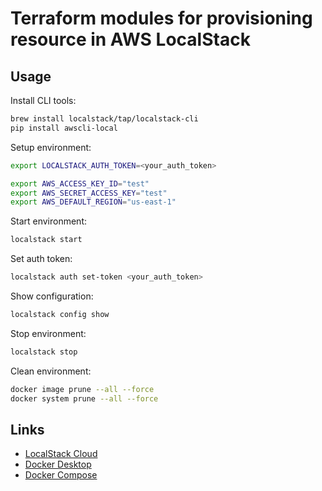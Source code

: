# Terraform modules for provisioning resource in AWS LocalStack

## Usage

Install CLI tools:

```bash
brew install localstack/tap/localstack-cli
pip install awscli-local
```

Setup environment:

```bash
export LOCALSTACK_AUTH_TOKEN=<your_auth_token>

export AWS_ACCESS_KEY_ID="test"
export AWS_SECRET_ACCESS_KEY="test"
export AWS_DEFAULT_REGION="us-east-1"
```

Start environment:

```bash
localstack start
```

Set auth token:

```bash
localstack auth set-token <your_auth_token>
```

Show configuration:

```bash
localstack config show
```

Stop environment:

```bash
localstack stop
```

Clean environment:

```bash
docker image prune --all --force
docker system prune --all --force
```

## Links

* [LocalStack Cloud](https://app.localstack.cloud/)
* [Docker Desktop](https://docs.docker.com/desktop/)
* [Docker Compose](https://docs.docker.com/compose/)
